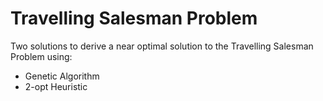 # Travelling Salesman Problem

Two solutions to derive a near optimal solution to the Travelling Salesman Problem using:

- Genetic Algorithm
- 2-opt Heuristic

